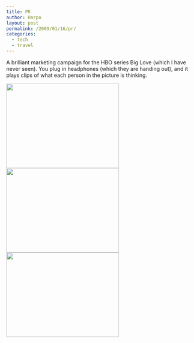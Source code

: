 ```yaml
---
title: PR
author: Harpo
layout: post
permalink: /2009/01/16/pr/
categories:
  - tech
  - travel
---
```

A brilliant marketing campaign for the HBO series Big Love (which I have never seen). You plug in headphones (which they are handing out), and it plays clips of what each person in the picture is thinking.

[<img src="http://harpojaeger.com/wp-content/uploads/2009/01/l-640-480-bcda7a95-276f-4344-b365-9f5a987e78ff.jpeg" alt="" width="300" height="225" class="alignnone size-full wp-image-364" />][1][<img src="http://harpojaeger.com/wp-content/uploads/2009/01/l-640-480-aab2cb0a-79dc-4cd8-a5c4-f6cf34e1308f.jpeg" alt="" width="300" height="225" class="alignnone size-full wp-image-364" />][2][<img src="http://harpojaeger.com/wp-content/uploads/2009/01/l-640-480-bd9d79a9-b128-40e1-927b-f5046788ad81.jpeg" alt="" width="300" height="225" class="alignnone size-full wp-image-364" />][3]

 [1]: http://harpojaeger.com/wp-content/uploads/2009/01/l-640-480-bcda7a95-276f-4344-b365-9f5a987e78ff.jpeg
 [2]: http://harpojaeger.com/wp-content/uploads/2009/01/l-640-480-aab2cb0a-79dc-4cd8-a5c4-f6cf34e1308f.jpeg
 [3]: http://harpojaeger.com/wp-content/uploads/2009/01/l-640-480-bd9d79a9-b128-40e1-927b-f5046788ad81.jpeg